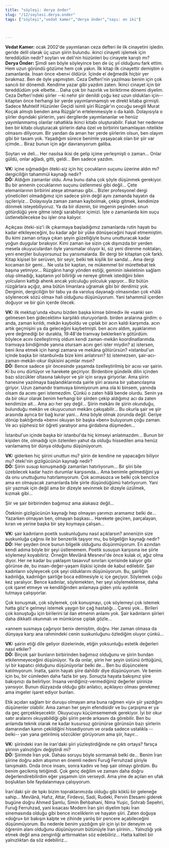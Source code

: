 ```yaml
---
title: "söyleşi: derya önder"
slug: "/12/soylesi.derya.onder"
tags: ["söyleşi","vedat kamer","derya önder","sayı: on iki"]



---
```

**Vedat Kamer:** ocak 2002'de yayımlanan ceza defteri ile ilk cinayetini
işledin. geride delil olarak üç uzun şiirin bulundu. ikinci cinayeti
işlemek için tereddüdün nedir? soytarı ve deli'nin hüzünleri bu cinayete
karıştı mı?\
**Derya Önder:** Şimdi sen böyle söyleyince ben de üç yıl olduğunu fark
ettim. Hem uzun göründü gözüme hem çok yakın. İlk kitap ilk cinayettir
demiştim o zamanlarda. İnsan önce «ben»i öldürür. İçinde el değmedik
hiçbir yer bırakmaz. Ben de öyle yapmıştım. Ceza Defteri'nin yazılması
benim için çok sancılı bir dönemdi. Kendime yazar gibi yazdım zaten.
İkinci cinayet için bir tereddüdüm yok elbette... Daha çok bir hazırlık
ve biriktirme dönemi diyelim. Ceza Defteri'ndeki şiirler --ki nehir şiir
denildi çoğu kez uzun oldukları için-- kitaptan önce herhangi bir yerde
yayımlanmamıştı ve direkt kitaba girmişti. Sadece Muhtelif Hüzünler
Geçidi isimli şiiri Rüzgâr'ın çocuğu sevgili Murat Koçak almıştı benden
ama Rüzgâr'ın ertelenmesiyle o da kaldı. Dolayısıyla o şiirler dışındaki
şiirlerim, yani dergilerde yayımlananlar ve henüz yayımlanmamış olanlar
rahatlıkla ikinci kitabı oluşturabilir. Fakat her nedense ben bir kitabı
oluşturacak şiirlerin daha özel ve birbirini tamamlayan nitelikte
olmasını diliyorum. Bir yandan da aman her yerde şiirlerim olsun, ben
olayım gibi bir tasam yok. Yaşadığım sürece benimle yaşayacak olan bir
şiir var içimde... Biraz bunun için ağır davranıyorum galiba.

Soytarı ve deli... Her nasılsa ikisi de gelip içime yerleşmişti o
zaman... Onlar güldü, onlar ağladı, gitti, geldi... Ben sadece yazdım.

**VK:** içine sığmadığın öteki-siz için hiç çocukların suçunu
üzerine aldın mı? dergiciliğin tahammül kaynağı nedir?\
**DÖ:** Aldığım zamanlar oldu. Ama bunu daha çok şöyle düşünmek
gerekiyor. Bu bir annenin çocuklarının suçunu üstlenmesi gibi değil...
Çete elemanlarının birbirini ateşe atmaması gibi... Bizler profesyonel
dergi yöneticileri olmadığımız için sadece şiirin değil aynı zamanda
hayatın da işçileriyiz... Dolayısıyla zaman zaman kaybolmak, çekip
gitmek, kendimize dönmek isteyebiliyoruz. Ya da bir dizenin, bir imgenin
peşinden onun götürdüğü yere gitme isteği sarabiliyor içimizi. İşte o
zamanlarda kim suçu üstlenebilecekse bu işler ona kalıyor.

Açıkçası öteki-siz'i ilk çıkarmaya başladığımız zamanlarda rutin hayatı
bu kadar etkileyeceğini, bu kadar ağır bir yüke dönüşeceğini hayal
etmemiştim. Bu kimi zaman ortaya çıkan şeyin güzelliğiyle bunu
unutturacak kadar yoğun duygular bırakıyor. Kimi zaman ise sizin çok
dışınızda bir yerden mesela okuyuculardan öyle yansımalar oluyor ki, siz
yeni direnme noktaları, yeni enerjiler buluyorsunuz bu yansımalarda. Bir
dergi bir kitaptan çok farklı. Kitap kişisel bir serüven, bir seyir,
belki tek kişilik bir sandal... Ama dergi kocaman bir gemi... Ne usta
bir kaptan, ne mükemmel bir mürettebat tek başına yetmiyor... Rüzgârın
hangi yönden estiği, geminin iskeletinin sağlam olup olmadığı, kaptanın
yol bilirliği ve nereye gitmek istediğini bilen yolcuların kattığı ahenk
ancak yolculuğu yolculuk yapıyor... Biz bütün rüzgârlara açığız, ama
bütün limanlara uğramak gibi bir derdimiz yok. Derginin, dergiciliğin
bir tabu ya da varoluş dayanağı olmasından çok «hâlâ söylenecek sözü
olma» hali olduğunu düşünüyorum. Yani tahammül içerden doğuyor ve bir
gün içerde ölecek.

**VK:** ilk mektup'unda «bunu bizden başka kimse bilmedi» ile
«sanki sen gelmesen ben gidecektim» karşılıklı oturuyorlardı. birden
aralarına girdim: o anda, zaman kırıldı, mekân kayboldu ve çıplak bir
acın kaldı karşımda. acın artık geçmişini ya da geleceğini kaybetmişti.
ben acını aldım, ayaklarımın yere değmediği bir durakta, 19:48'de
tramvay beklerken'e götürdüm. böylece acını özelleştirmiş oldum kendi
zaman-mekân koordinatlarımda. tramvaya bindiğimde yanına otursam acını
geri ister miydin? a) istersen, beni ikna etmek için hangi zamana ve
mekâna götürürsün? «istanbul'un içinde başka bir istanbul»da bize kimi
anlatırsın? b) istemezsen, şair-acı-zaman-mekân-okur ilişkisini açımlar
mısın?\
**DÖ:** Bence sadece şiir öncesinde yaşamda özelleştirilmiş bir
acısı var şairin. Ki bu onu dürtüyor ve harekete geçiriyor. Birdenbire
gündelik dilin içinden bazı sözcükler oltasına takılıyor ve şiir için
sıraya giriyorlar. Ama şiirin hanesine yazılmaya başlandıklarında şairle
şiiri arasına bir yabancılaşma giriyor. Uzun zamandır tramvaya
binmiyorum ama ola ki binsem, yanında olsam da acımı geri istemezdim.
Çünkü o zaten hâlâ bende olurdu. Senin ya da bir okur olarak benim
herhangi bir şiirden çekip aldığımız acı da zaten kendimize ait... Ama
acı her şey değil... Şiirin mekânı ile şiirin okunduğu, bulunduğu mekân
ve okuyucunun mekânı çakışabilir... Bu okurla şair ve şiir arasında
ayrıca bir bağ kurar yani... Ama böyle olmak zorunda değil. Geriye dönüp
baktığımda «ben»i okuyan bir başka «ben» buluyorum çoğu zaman. Ve acı
şüphesiz bir öğreti yaratıyor ama girdabına düşmeden...

İstanbul'un içinde başka bir istanbul'da hiç kimseyi anlatmazdım...
Bunun bir kişiden öte, olmadığı için özlenilen yahut da olduğu
hissedilen ama henüz varılamamış bir dünya olduğunu düşünüyorum.

**VK:** giderken hiç şiirini unuttun mu? şiirin de kendine ne
yapacağını biliyor mu? öteki'nin gizilgücünün kaynağı nedir?\
**DÖ:** Şiirin susup konuşmadığı zamanları hatırlıyorum... Bir
şiiri bile üzebilecek kadar hazin durumlar karşısında... Ama benimle
gelmediğini ya da onu unuttuğumu hatırlamıyorum. Çok acımasızca ve belki
çok bencilce ama en olmayacak zamanlarda bile şiirle düşündüğümü
hatırlıyorum. Yani şiir yazmak için değil ama bir dizeyle sevinmek bir
dizeyle üzülmek, kızmak gibi...

Şiir ve şair birbirinden bağımsız ama alakasız değil...

Ötekinin gizilgücünün kaynağı hep olmayan yarımızı aramamız belki de...
Yazarken olmayan ben, olmayan başkası... Harekete geçiren, parçalayan,
kıran ve yerine başka bir şey koymaya çalışan...

**VK:** şair kadınların poetik suskunluğunu nasıl açıklarsın?
annenizin size suskunluğa çağrısı ile bir benzerlik taşıyor mu, bu
bilgeliğin kaynağı nedir?\
**DÖ:** Her şeyden önce bunun bilgelik olduğunu düşünmüyorum.
En azından kendi adıma böyle bir şeyi üstlenemem. Poetik susuşun
karşısına ise şiirle söylemeyi koyabiliriz. Örneğin Mevlânâ Mesnevi'de
önce kulak ol, ağız olma diyor. Her ne kadar bu yaklaşım tasavvuf
sınırları içerisinde kalıyor gibi görünse de, bu insan-değer-yaşam
ilişkisi içinde de kabul edilebilir. Şair kadınların söyleyecek çok şeyi
olduklarını düşünüyorum. Bu, şairliğin kadınlığa, kadınlığın şairliğe
boca edilmesiyle iç içe geçiyor. Söylemek çoğu kez yaralıyor. Bence
kadınlar, söylemekten, her şeyi söylemektense, daha çok işaret etmeye ve
kendiliğinden anlamaya giden yolu aydınlık tutmaya çalışıyorlar.

Çok konuşmak, çok söylemek, çok konuşmayı, çok söylemeyi çok istemek
hatta göz'e gelmeyi istemek yaygın bir çağ hastalığı... Çaresi yok...
Birileri çok konuştuğu için birilerini lal ilan etmenin anlamı yok. Şair
kadınların şiirleri daha dikkatli okunmalı ve mümkünse çıplak gözle...

«annem susmaya çağırıyor beni» demiştim, doğru. Her zaman olmasa da
dünyaya karşı ana rahmindeki cenin suskunluğunu özlediğim
oluyor çünkü...

**VK:** şairin etiği dile geliyor dizelerinde, etiğin
yoksunluğu estetik değerleri nasıl etkiler?\
**DÖ:** Birçok şair bunların birbirinden bağımsız olduğunu ve
şiirin bundan etkilenmeyeceğini düşünüyor. Ya da onlar, şiirin her şeyin
üstünü örttüğünü, iyi bir kapatıcı olduğunu düşünüyorlar belki de... Ben
bu düşüncelere katılmıyorum. İnatla, şairin hayatı şiire dahildir diye
düşünüyorum. Ve benim için bu, bir cümleden daha fazla bir şey. Sonuçta
hayata bakışınız şiire bakışınızı da belirliyor. İnsana
verdiğiniz-vermediğiniz değerler şiirinize yansıyor. Bunun düzyazıda
olduğu gibi anlatıcı, açıklayıcı olması gerekmez ama imgeler işaret
ediyor bunları.

Etik açıdan sağlam bir duruşu olmayan ama buna rağmen «iyi» şiir
yazdığını düşünenler olabilir. Ama zaman her şeyin efendisidir ve bu
çarpışma er ya da geç gerçekleşecektir. Okuyucuyu küçümsememek
gerekiyor. İyi bir okur satır aralarını okuyabildiği gibi şiirin perde
arkasını da görebilir. Ben bu anlamda teknik olarak ne kadar kusursuz
görünürse görünsün bazı şiirlerin damarından kanın çekildiğini
hissediyorum ve orada sadece ustalıkla --belki-- yan yana getirilmiş
sözcükler görüyorum ama şiir, hayır...

**VK:** şiirindeki iran ile iran'daki şiiri yüzleştirdiğinde ne
çıktı ortaya? farsça şiirinin yalnızlığını değiştirdi mi?\
**DÖ:** Şiirimde İran yok. Dahası soruyu böyle sormamalı belki
de... Benim İran şiirine doğru adım atışımın en önemli nedeni Furuğ
Ferruhzad şiiriyle tanışmaktı. Onda önce insanı, sonra kadını ve hep
şair olmayı gördüm. Bu benim gecikmiş tetiğimdi. Çok genç değilim ve
zamanı daha doğru değerlendirebilirdim eğer yaşamım izin verseydi. Ama
yine de açılan en ufak boşluktan bile faydalanmaya çalışıyorum.

İran'daki şiir de tıpkı bizim topraklarımızda olduğu gibi köklü bir
geleneğe sahip... Mevlânâ, Hafız, Attar, Firdevsi, Sadi, Rudeki, Pervin
Etesami giderek bugüne doğru Ahmed Şamlu, Simin Behbahani, Nima Yuşic,
Sohrab Sepehri, Furuğ Ferruhzad, yani kısacası Modern İran şiiri diyelim
tıpkı İran sinemasında olduğu gibi bence inceliklerin ve hayatın şiiri.
Zaten doğuya «doğru» bir bakışın kalpte ve zihinde yanlış bir pencere
açabileceğini düşünmüyorum. Bu nedenle benim yazdığım şiir için iyi bir
deneyim ve öğrenim alanı olduğunu düşünüyorum bütünüyle İran şiirinin...
Yalnızlığı yok etmek değil ama zenginliği arttırmaktan söz edebiliriz...
Hatta kaliteli bir yalnızlıktan da söz edebiliriz...

